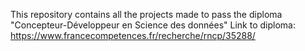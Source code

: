 This repository contains all the projects made to pass the diploma "Concepteur-Développeur en Science des données"
Link to diploma: https://www.francecompetences.fr/recherche/rncp/35288/
